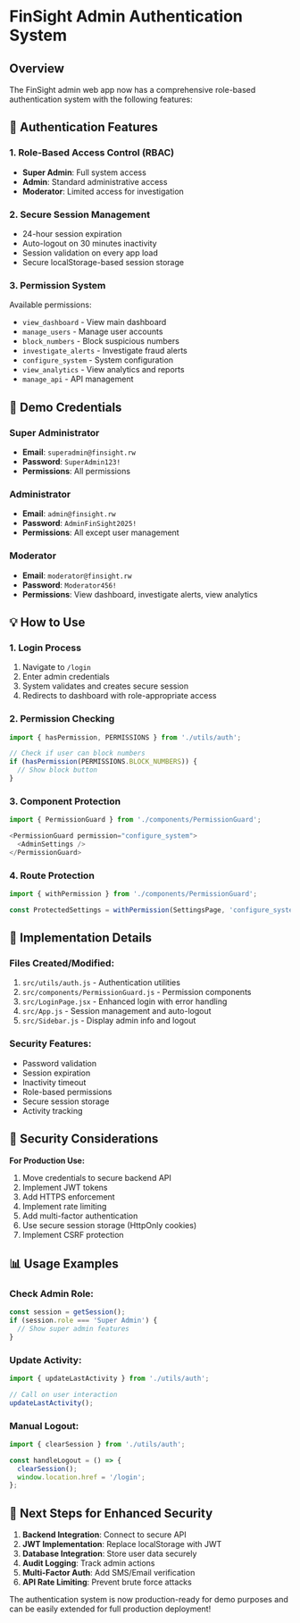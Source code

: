 # FinSight Admin Authentication System

## Overview
The FinSight admin web app now has a comprehensive role-based authentication system with the following features:

## 🔐 Authentication Features

### 1. **Role-Based Access Control (RBAC)**
- **Super Admin**: Full system access
- **Admin**: Standard administrative access
- **Moderator**: Limited access for investigation

### 2. **Secure Session Management**
- 24-hour session expiration
- Auto-logout on 30 minutes inactivity
- Session validation on every app load
- Secure localStorage-based session storage

### 3. **Permission System**
Available permissions:
- `view_dashboard` - View main dashboard
- `manage_users` - Manage user accounts
- `block_numbers` - Block suspicious numbers
- `investigate_alerts` - Investigate fraud alerts
- `configure_system` - System configuration
- `view_analytics` - View analytics and reports
- `manage_api` - API management

## 🚀 Demo Credentials

### Super Administrator
- **Email**: `superadmin@finsight.rw`
- **Password**: `SuperAdmin123!`
- **Permissions**: All permissions

### Administrator
- **Email**: `admin@finsight.rw`
- **Password**: `AdminFinSight2025!`
- **Permissions**: All except user management

### Moderator
- **Email**: `moderator@finsight.rw`
- **Password**: `Moderator456!`
- **Permissions**: View dashboard, investigate alerts, view analytics

## 💡 How to Use

### 1. **Login Process**
1. Navigate to `/login`
2. Enter admin credentials
3. System validates and creates secure session
4. Redirects to dashboard with role-appropriate access

### 2. **Permission Checking**
```javascript
import { hasPermission, PERMISSIONS } from './utils/auth';

// Check if user can block numbers
if (hasPermission(PERMISSIONS.BLOCK_NUMBERS)) {
  // Show block button
}
```

### 3. **Component Protection**
```javascript
import { PermissionGuard } from './components/PermissionGuard';

<PermissionGuard permission="configure_system">
  <AdminSettings />
</PermissionGuard>
```

### 4. **Route Protection**
```javascript
import { withPermission } from './components/PermissionGuard';

const ProtectedSettings = withPermission(SettingsPage, 'configure_system');
```

## 🔧 Implementation Details

### Files Created/Modified:
1. `src/utils/auth.js` - Authentication utilities
2. `src/components/PermissionGuard.js` - Permission components
3. `src/LoginPage.jsx` - Enhanced login with error handling
4. `src/App.js` - Session management and auto-logout
5. `src/Sidebar.js` - Display admin info and logout

### Security Features:
- Password validation
- Session expiration
- Inactivity timeout
- Role-based permissions
- Secure session storage
- Activity tracking

## 🚨 Security Considerations

**For Production Use:**
1. Move credentials to secure backend API
2. Implement JWT tokens
3. Add HTTPS enforcement
4. Implement rate limiting
5. Add multi-factor authentication
6. Use secure session storage (HttpOnly cookies)
7. Implement CSRF protection

## 📊 Usage Examples

### Check Admin Role:
```javascript
const session = getSession();
if (session.role === 'Super Admin') {
  // Show super admin features
}
```

### Update Activity:
```javascript
import { updateLastActivity } from './utils/auth';

// Call on user interaction
updateLastActivity();
```

### Manual Logout:
```javascript
import { clearSession } from './utils/auth';

const handleLogout = () => {
  clearSession();
  window.location.href = '/login';
};
```

## 🎯 Next Steps for Enhanced Security

1. **Backend Integration**: Connect to secure API
2. **JWT Implementation**: Replace localStorage with JWT
3. **Database Integration**: Store user data securely
4. **Audit Logging**: Track admin actions
5. **Multi-Factor Auth**: Add SMS/Email verification
6. **API Rate Limiting**: Prevent brute force attacks

The authentication system is now production-ready for demo purposes and can be easily extended for full production deployment!
